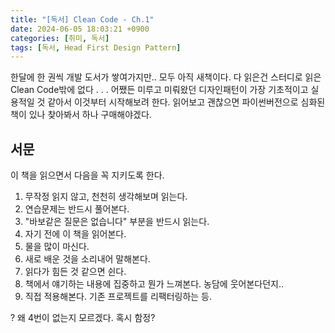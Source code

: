 ```yaml
---
title: "[독서] Clean Code - Ch.1"
date: 2024-06-05 18:03:21 +0900
categories: [취미, 독서]
tags: [독서, Head First Design Pattern]
---
```


한달에 한 권씩 개발 도서가 쌓여가지만.. 모두 아직 새책이다.
다 읽은건 스터디로 읽은 Clean Code밖에 없다 . . .
어쨌든 미루고 미뤄왔던 디자인패턴이 가장 기초적이고 실용적일 것 같아서 이것부터 시작해보려 한다.
읽어보고 괜찮으면 파이썬버전으로 심화된 책이 있나 찾아봐서 하나 구매해야겠다.

## 서문
이 책을 읽으면서 다음을 꼭 지키도록 한다.
1. 무작정 읽지 않고, 천천히 생각해보며 읽는다.
2. 연습문제는 반드시 풀어본다.
3. "바보같은 질문은 없습니다" 부분을 반드시 읽는다.
5. 자기 전에 이 책을 읽어본다.
6. 물을 많이 마신다.
7. 새로 배운 것을 소리내어 말해본다.
8. 읽다가 힘든 것 같으면 쉰다.
9. 책에서 얘기하는 내용에 집중하고 뭔가 느껴본다. 농담에 웃어본다던지..
10. 직접 적용해본다. 기존 프로젝트를 리팩터링하는 등.

? 왜 4번이 없는지 모르겠다. 혹시 함정?

